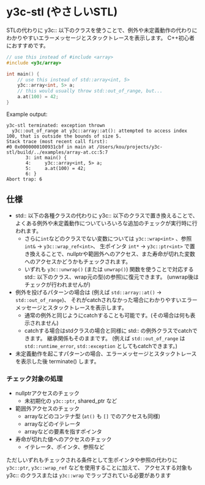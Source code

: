 # y3c-stl (やさしいSTL)

STLの代わりに y3c:: 以下のクラスを使うことで、例外や未定義動作の代わりにわかりやすいエラーメッセージとスタックトレースを表示します。
C++初心者におすすめです。

```cpp
// use this instead of #include <array>
#include <y3c/array>

int main() {
    // use this instead of std::array<int, 5>
    y3c::array<int, 5> a;
    // this would usually throw std::out_of_range, but...
    a.at(100) = 42;
}
```

Example output:
```
y3c-stl terminated: exception thrown
  y3c::out_of_range at y3c::array::at(): attempted to access index 100, that is outside the bounds of size 5.
Stack trace (most recent call first):
#0 0x0000000100931cbf in main at /Users/kou/projects/y3c-stl/build/../examples/array-at.cc:5:7
       3: int main() {
       4:     y3c::array<int, 5> a;
       5:     a.at(100) = 42;
       6: }
Abort trap: 6
```

## 仕様

* std:: 以下の各種クラスの代わりに y3c:: 以下のクラスで置き換えることで、よくある例外や未定義動作についていろいろな追加のチェックが実行時に行われます。
    * さらに`int`などのクラスでない変数については `y3c::wrap<int>` 、参照 `int&` → `y3c::wrap_ref<int>`、 生ポインタ `int*` → `y3c::ptr<int>` で置き換えることで、nullptrや範囲外へのアクセス、また寿命が切れた変数へのアクセスかどうかもチェックされます。
    * いずれも `y3c::unwrap()` (または `unwrap()`) 関数を使うことで対応する std:: 以下のクラス、wrap元の型(の参照)に復元できます。
    (unwrap後はチェックが行われませんが)
* 例外を投げるパターンの場合は (例えば `std::array::at()` → `std::out_of_range`)、
それがcatchされなかった場合にわかりやすいエラーメッセージとスタックトレースを表示します。
    * 通常の例外と同じようにcatchすることも可能です。(その場合は何も表示されません)
    * catchする場合はstdクラスの場合と同様に std:: の例外クラスでcatchできます。
    継承関係もそのままです。
    (例えば `std::out_of_range` は `std::runtime_error`, `std::exception` としてもcatchできます。)
* 未定義動作を起こすパターンの場合、エラーメッセージとスタックトレースを表示した後 terminate() します。

### チェック対象の処理

* nullptrアクセスのチェック
    * 未初期化の `y3c::ptr`, shared_ptr など
* 範囲外アクセスのチェック
    * arrayなどのコンテナ型 (`at()` も `[]` でのアクセスも同様)
    * arrayなどのイテレータ
    * arrayなどの要素を指すポインタ
* 寿命が切れた値へのアクセスのチェック
    * イテレータ、ポインタ、参照など

ただしいずれもチェックされる条件として生ポインタや参照の代わりに `y3c::ptr`, `y3c::wrap_ref` などを使用することに加えて、
アクセスする対象も y3c:: のクラスまたは `y3c::wrap` でラップされている必要があります

